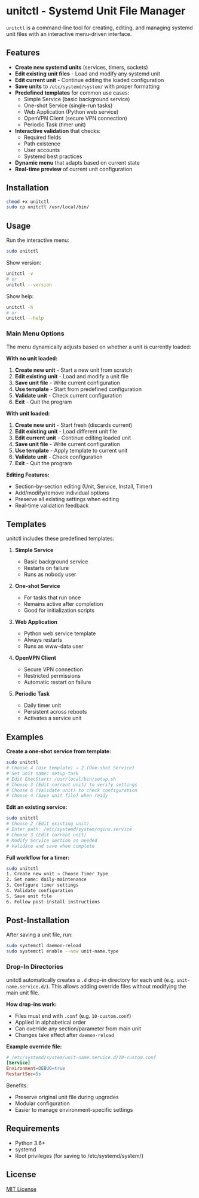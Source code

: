 # unitctl - Systemd Unit File Manager

`unitctl` is a command-line tool for creating, editing, and managing systemd unit files with an interactive menu-driven interface.

## Features

- **Create new systemd units** (services, timers, sockets)
- **Edit existing unit files** - Load and modify any systemd unit
- **Edit current unit** - Continue editing the loaded configuration
- **Save units** to `/etc/systemd/system/` with proper formatting
- **Predefined templates** for common use cases:
  - Simple Service (basic background service)
  - One-shot Service (single-run tasks)
  - Web Application (Python web service)
  - OpenVPN Client (secure VPN connection)
  - Periodic Task (timer unit)
- **Interactive validation** that checks:
  - Required fields
  - Path existence
  - User accounts
  - Systemd best practices
- **Dynamic menu** that adapts based on current state
- **Real-time preview** of current unit configuration

## Installation

```bash
chmod +x unitctl
sudo cp unitctl /usr/local/bin/
```

## Usage

Run the interactive menu:
```bash
sudo unitctl
```

Show version:
```bash
unitctl -v
# or
unitctl --version
```

Show help:
```bash
unitctl -h
# or
unitctl --help
```

### Main Menu Options

The menu dynamically adjusts based on whether a unit is currently loaded:

**With no unit loaded:**
1. **Create new unit** - Start a new unit from scratch
2. **Edit existing unit** - Load and modify a unit file
3. **Save unit file** - Write current configuration
4. **Use template** - Start from predefined configuration
5. **Validate unit** - Check current configuration
6. **Exit** - Quit the program

**With unit loaded:**
1. **Create new unit** - Start fresh (discards current)
2. **Edit existing unit** - Load different unit file
3. **Edit current unit** - Continue editing loaded unit
4. **Save unit file** - Write current configuration
5. **Use template** - Apply template to current unit
6. **Validate unit** - Check configuration
7. **Exit** - Quit the program

**Editing Features:**
- Section-by-section editing (Unit, Service, Install, Timer)
- Add/modify/remove individual options
- Preserve all existing settings when editing
- Real-time validation feedback

## Templates

unitctl includes these predefined templates:

1. **Simple Service**
   - Basic background service
   - Restarts on failure
   - Runs as nobody user

2. **One-shot Service**
   - For tasks that run once
   - Remains active after completion
   - Good for initialization scripts

3. **Web Application**
   - Python web service template
   - Always restarts
   - Runs as www-data user

4. **OpenVPN Client**
   - Secure VPN connection
   - Restricted permissions
   - Automatic restart on failure

5. **Periodic Task**
   - Daily timer unit
   - Persistent across reboots
   - Activates a service unit

## Examples

**Create a one-shot service from template:**
```bash
sudo unitctl
# Choose 4 (Use template) → 2 (One-shot Service)
# Set unit name: setup-task
# Edit ExecStart: /usr/local/bin/setup.sh
# Choose 3 (Edit current unit) to verify settings
# Choose 6 (Validate unit) to check configuration
# Choose 4 (Save unit file) when ready
```

**Edit an existing service:**
```bash
sudo unitctl
# Choose 2 (Edit existing unit)
# Enter path: /etc/systemd/system/nginx.service
# Choose 3 (Edit current unit)
# Modify Service section as needed
# Validate and save when complete
```

**Full workflow for a timer:**
```bash
sudo unitctl
1. Create new unit → Choose Timer type
2. Set name: daily-maintenance
3. Configure timer settings
4. Validate configuration
5. Save unit file
6. Follow post-install instructions
```

## Post-Installation

After saving a unit file, run:
```bash
sudo systemctl daemon-reload
sudo systemctl enable --now unit-name.type
```

### Drop-In Directories

unitctl automatically creates a `.d` drop-in directory for each unit (e.g. `unit-name.service.d/`). 
This allows adding override files without modifying the main unit file.

**How drop-ins work:**
- Files must end with `.conf` (e.g. `10-custom.conf`)
- Applied in alphabetical order
- Can override any section/parameter from main unit
- Changes take effect after `daemon-reload`

**Example override file:**
```ini
# /etc/systemd/system/unit-name.service.d/10-custom.conf
[Service]
Environment=DEBUG=true
RestartSec=5s
```

Benefits:
- Preserve original unit file during upgrades
- Modular configuration
- Easier to manage environment-specific settings

## Requirements

- Python 3.6+
- systemd
- Root privileges (for saving to /etc/systemd/system/)

## License

[MIT License](LICENSE)
